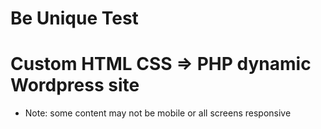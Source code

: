 # Be Unique Test
# Custom HTML CSS => PHP dynamic Wordpress site
- Note: some content may not be mobile or all screens responsive



